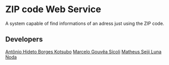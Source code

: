 # ZIP code Web Service

A system capable of find informations of an adress just using the ZIP code.

## Developers
[Antônio Hideto Borges Kotsubo](https://github.com/antoniokot)
[Marcelo Gouvêa Sícoli](https://github.com/SeijiNoda)
[Matheus Seiji Luna Noda](https://github.com/Marcelo-Sicoli)
